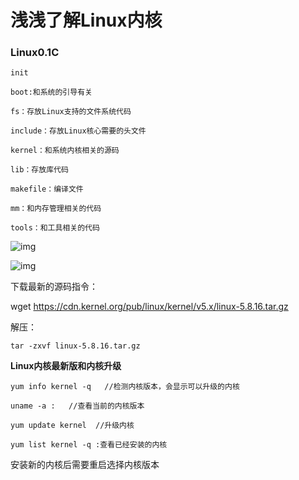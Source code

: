 # 浅浅了解Linux内核

### Linux0.1C

```
init

boot:和系统的引导有关

fs：存放Linux支持的文件系统代码

include：存放Linux核心需要的头文件

kernel：和系统内核相关的源码

lib：存放库代码

makefile：编译文件

mm：和内存管理相关的代码

tools：和工具相关的代码
```

![img](https://s2.loli.net/2022/03/26/3tSlO8jmW1BsYAv.png)

 

![img](https://s2.loli.net/2022/03/26/k48BlPXmtAyJ2jN.jpg)

 

下载最新的源码指令：

wget https://cdn.kernel.org/pub/linux/kernel/v5.x/linux-5.8.16.tar.gz

解压：

```
tar -zxvf linux-5.8.16.tar.gz
```

 

**Linux内核最新版和内核升级**

```
yum info kernel -q   //检测内核版本，会显示可以升级的内核

uname -a :   //查看当前的内核版本

yum update kernel  //升级内核

yum list kernel -q :查看已经安装的内核
```

安装新的内核后需要重启选择内核版本

 

 